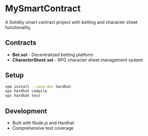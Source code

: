 # MySmartContract

A Solidity smart contract project with betting and character sheet functionality.

## Contracts

- **Bet.sol** - Decentralized betting platform
- **CharacterSheet.sol** - RPG character sheet management system

## Setup

```bash
npm install --save-dev hardhat
npx hardhat compile
npx hardhat test
```

## Development

- Built with Node.js and Hardhat
- Comprehensive test coverage
